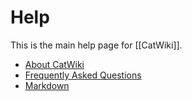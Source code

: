 # Help

This is the main help page for [[CatWiki]].

* [About CatWiki](about)
* [Frequently Asked Questions](faq)
* [Markdown](Markdown)